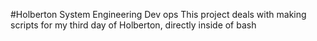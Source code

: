 #Holberton System Engineering Dev ops
This project deals with making scripts for my third day of Holberton, directly inside of bash
